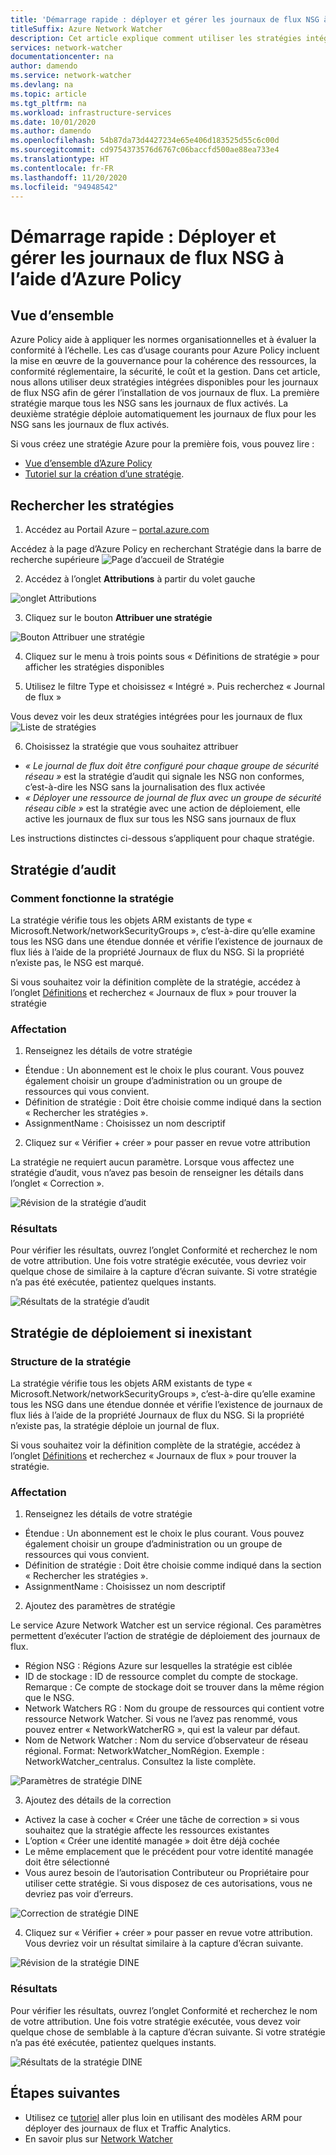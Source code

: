 ```yaml
---
title: 'Démarrage rapide : déployer et gérer les journaux de flux NSG à l’aide d’Azure Policy'
titleSuffix: Azure Network Watcher
description: Cet article explique comment utiliser les stratégies intégrées pour gérer le déploiement des journaux de flux NSG
services: network-watcher
documentationcenter: na
author: damendo
ms.service: network-watcher
ms.devlang: na
ms.topic: article
ms.tgt_pltfrm: na
ms.workload: infrastructure-services
ms.date: 10/01/2020
ms.author: damendo
ms.openlocfilehash: 54b87da73d4427234e65e406d183525d55c6c00d
ms.sourcegitcommit: cd9754373576d6767c06baccfd500ae88ea733e4
ms.translationtype: HT
ms.contentlocale: fr-FR
ms.lasthandoff: 11/20/2020
ms.locfileid: "94948542"
---
```

# <a name="quickstart-deploy-and-manage-nsg-flow-logs-using-azure-policy"></a>Démarrage rapide : Déployer et gérer les journaux de flux NSG à l’aide d’Azure Policy 

## <a name="overview"></a>Vue d’ensemble
Azure Policy aide à appliquer les normes organisationnelles et à évaluer la conformité à l’échelle. Les cas d’usage courants pour Azure Policy incluent la mise en œuvre de la gouvernance pour la cohérence des ressources, la conformité réglementaire, la sécurité, le coût et la gestion. Dans cet article, nous allons utiliser deux stratégies intégrées disponibles pour les journaux de flux NSG afin de gérer l’installation de vos journaux de flux. La première stratégie marque tous les NSG sans les journaux de flux activés. La deuxième stratégie déploie automatiquement les journaux de flux pour les NSG sans les journaux de flux activés. 

Si vous créez une stratégie Azure pour la première fois, vous pouvez lire : 
- [Vue d’ensemble d’Azure Policy](../governance/policy/overview.md) 
- [Tutoriel sur la création d’une stratégie](../governance/policy/assign-policy-portal.md#create-a-policy-assignment).


## <a name="locate-the-policies"></a>Rechercher les stratégies
1. Accédez au Portail Azure – [portal.azure.com](https://portal.azure.com) 

Accédez à la page d’Azure Policy en recherchant Stratégie dans la barre de recherche supérieure ![Page d’accueil de Stratégie](./media/network-watcher-builtin-policy/1_policy-search.png)

2. Accédez à l’onglet **Attributions** à partir du volet gauche

![onglet Attributions](./media/network-watcher-builtin-policy/2_assignments-tab.png)

3. Cliquez sur le bouton **Attribuer une stratégie** 

![Bouton Attribuer une stratégie](./media/network-watcher-builtin-policy/3_assign-policy-button.png)

4. Cliquez sur le menu à trois points sous « Définitions de stratégie » pour afficher les stratégies disponibles

5. Utilisez le filtre Type et choisissez « Intégré ». Puis recherchez « Journal de flux »

Vous devez voir les deux stratégies intégrées pour les journaux de flux ![Liste de stratégies](./media/network-watcher-builtin-policy/4_filter-for-flow-log-policies.png)

6. Choisissez la stratégie que vous souhaitez attribuer

- *« Le journal de flux doit être configuré pour chaque groupe de sécurité réseau »* est la stratégie d’audit qui signale les NSG non conformes, c’est-à-dire les NSG sans la journalisation des flux activée
- *« Déployer une ressource de journal de flux avec un groupe de sécurité réseau cible »* est la stratégie avec une action de déploiement, elle active les journaux de flux sur tous les NSG sans journaux de flux

Les instructions distinctes ci-dessous s’appliquent pour chaque stratégie.  

## <a name="audit-policy"></a>Stratégie d’audit 

### <a name="how-the-policy-works"></a>Comment fonctionne la stratégie

La stratégie vérifie tous les objets ARM existants de type « Microsoft.Network/networkSecurityGroups », c’est-à-dire qu’elle examine tous les NSG dans une étendue donnée et vérifie l’existence de journaux de flux liés à l’aide de la propriété Journaux de flux du NSG. Si la propriété n’existe pas, le NSG est marqué.

Si vous souhaitez voir la définition complète de la stratégie, accédez à l’onglet [Définitions](https://ms.portal.azure.com/#blade/Microsoft_Azure_Policy/PolicyMenuBlade/Definitions) et recherchez « Journaux de flux » pour trouver la stratégie

### <a name="assignment"></a>Affectation

1. Renseignez les détails de votre stratégie

- Étendue : Un abonnement est le choix le plus courant. Vous pouvez également choisir un groupe d’administration ou un groupe de ressources qui vous convient.  
- Définition de stratégie : Doit être choisie comme indiqué dans la section « Rechercher les stratégies ».
- AssignmentName : Choisissez un nom descriptif 

2. Cliquez sur « Vérifier + créer » pour passer en revue votre attribution

La stratégie ne requiert aucun paramètre. Lorsque vous affectez une stratégie d’audit, vous n’avez pas besoin de renseigner les détails dans l’onglet « Correction ».  

![Révision de la stratégie d’audit](./media/network-watcher-builtin-policy/5_1_audit-policy-review.png)

### <a name="results"></a>Résultats

Pour vérifier les résultats, ouvrez l’onglet Conformité et recherchez le nom de votre attribution.
Une fois votre stratégie exécutée, vous devriez voir quelque chose de similaire à la capture d’écran suivante. Si votre stratégie n’a pas été exécutée, patientez quelques instants. 

![Résultats de la stratégie d’audit](./media/network-watcher-builtin-policy/7_1_audit-policy-results.png)

## <a name="deploy-if-not-exists-policy"></a>Stratégie de déploiement si inexistant 

### <a name="policy-structure"></a>Structure de la stratégie

La stratégie vérifie tous les objets ARM existants de type « Microsoft.Network/networkSecurityGroups », c’est-à-dire qu’elle examine tous les NSG dans une étendue donnée et vérifie l’existence de journaux de flux liés à l’aide de la propriété Journaux de flux du NSG. Si la propriété n’existe pas, la stratégie déploie un journal de flux. 

Si vous souhaitez voir la définition complète de la stratégie, accédez à l’onglet [Définitions](https://ms.portal.azure.com/#blade/Microsoft_Azure_Policy/PolicyMenuBlade/Definitions) et recherchez « Journaux de flux » pour trouver la stratégie. 

### <a name="assignment"></a>Affectation

1. Renseignez les détails de votre stratégie

- Étendue : Un abonnement est le choix le plus courant. Vous pouvez également choisir un groupe d’administration ou un groupe de ressources qui vous convient.  
- Définition de stratégie : Doit être choisie comme indiqué dans la section « Rechercher les stratégies ».
- AssignmentName : Choisissez un nom descriptif 

2. Ajoutez des paramètres de stratégie 

Le service Azure Network Watcher est un service régional. Ces paramètres permettent d’exécuter l’action de stratégie de déploiement des journaux de flux. 
- Région NSG : Régions Azure sur lesquelles la stratégie est ciblée
- ID de stockage : ID de ressource complet du compte de stockage. Remarque : Ce compte de stockage doit se trouver dans la même région que le NSG. 
- Network Watchers RG : Nom du groupe de ressources qui contient votre ressource Network Watcher. Si vous ne l’avez pas renommé, vous pouvez entrer « NetworkWatcherRG », qui est la valeur par défaut.
- Nom de Network Watcher : Nom du service d’observateur de réseau régional. Format: NetworkWatcher_NomRégion. Exemple : NetworkWatcher_centralus. Consultez la liste complète.

![Paramètres de stratégie DINE](./media/network-watcher-builtin-policy/5_2_1_dine-policy-details-alt.png)

3. Ajoutez des détails de la correction

- Activez la case à cocher « Créer une tâche de correction » si vous souhaitez que la stratégie affecte les ressources existantes 
- L’option « Créer une identité managée » doit être déjà cochée
- Le même emplacement que le précédent pour votre identité managée doit être sélectionné 
- Vous aurez besoin de l’autorisation Contributeur ou Propriétaire pour utiliser cette stratégie. Si vous disposez de ces autorisations, vous ne devriez pas voir d’erreurs.

![Correction de stratégie DINE](./media/network-watcher-builtin-policy/5_2_2_dine-remediation.png) 

4. Cliquez sur « Vérifier + créer » pour passer en revue votre attribution. Vous devriez voir un résultat similaire à la capture d’écran suivante.

![Révision de la stratégie DINE](./media/network-watcher-builtin-policy/5_2_3_dine-review.png) 


### <a name="results"></a>Résultats

Pour vérifier les résultats, ouvrez l’onglet Conformité et recherchez le nom de votre attribution.
Une fois votre stratégie exécutée, vous devez voir quelque chose de semblable à la capture d’écran suivante. Si votre stratégie n’a pas été exécutée, patientez quelques instants.

![Résultats de la stratégie DINE](./media/network-watcher-builtin-policy/7_2_dine-policy-results.png)  


## <a name="next-steps"></a>Étapes suivantes 

-   Utilisez ce [tutoriel](./quickstart-configure-network-security-group-flow-logs-from-arm-template.md) aller plus loin en utilisant des modèles ARM pour déployer des journaux de flux et Traffic Analytics.
-   En savoir plus sur [Network Watcher](./index.yml)